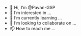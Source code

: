 - 👋 Hi, I’m @Pavan-GSP
- 👀 I’m interested in ...
- 🌱 I’m currently learning ...
- 💞️ I’m looking to collaborate on ...
- 📫 How to reach me ...

<!---
Pavan-GSP/Pavan-GSP is a ✨ special ✨ repository because its `README.md` (this file) appears on your GitHub profile.
You can click the Preview link to take a look at your changes.
--->
